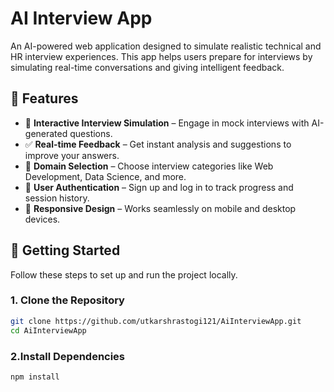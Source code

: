 # AI Interview App

An AI-powered web application designed to simulate realistic technical and HR interview experiences. This app helps users prepare for interviews by simulating real-time conversations and giving intelligent feedback.

## 🚀 Features

- 🎤 **Interactive Interview Simulation** – Engage in mock interviews with AI-generated questions.
- ✅ **Real-time Feedback** – Get instant analysis and suggestions to improve your answers.
- 🎯 **Domain Selection** – Choose interview categories like Web Development, Data Science, and more.
- 🔐 **User Authentication** – Sign up and log in to track progress and session history.
- 📱 **Responsive Design** – Works seamlessly on mobile and desktop devices.


## 🔧 Getting Started

Follow these steps to set up and run the project locally.

### 1. Clone the Repository

```bash
git clone https://github.com/utkarshrastogi121/AiInterviewApp.git
cd AiInterviewApp
```

### 2.Install Dependencies

```bash
npm install
```

